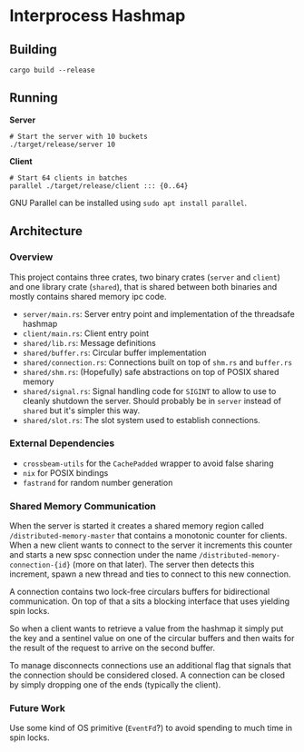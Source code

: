 # Interprocess Hashmap

## Building
```shell
cargo build --release
```

## Running

**Server**
```shell
# Start the server with 10 buckets
./target/release/server 10
```

**Client**
```shell
# Start 64 clients in batches
parallel ./target/release/client ::: {0..64}
```
GNU Parallel can be installed using `sudo apt install parallel`.

## Architecture

### Overview
This project contains three crates, two binary crates (`server` and `client`) and one library crate (`shared`),
that is shared between both binaries and mostly contains shared memory ipc code.

* `server/main.rs`: Server entry point and implementation of the threadsafe hashmap
* `client/main.rs`: Client entry point
* `shared/lib.rs`: Message definitions
* `shared/buffer.rs`: Circular buffer implementation
* `shared/connection.rs`: Connections built on top of `shm.rs` and `buffer.rs`
* `shared/shm.rs`: (Hopefully) safe abstractions on top of POSIX shared memory
* `shared/signal.rs`: Signal handling code for `SIGINT` to allow to use to cleanly shutdown the server. Should probably be in `server` instead of `shared` but it's simpler this way.
* `shared/slot.rs`: The slot system used to establish connections.   

### External Dependencies

* `crossbeam-utils` for the `CachePadded` wrapper to avoid false sharing
* `nix` for POSIX bindings
* `fastrand` for random number generation

### Shared Memory Communication

When the server is started it creates a shared memory region called `/distributed-memory-master`
that contains a monotonic counter for clients. When a new client wants to connect to the server it 
increments this counter and starts a new spsc connection under the name `/distributed-memory-connection-{id}` (more on that later).
The server then detects this increment, spawn a new thread and ties to connect to this new connection.

A connection contains two lock-free circulars buffers for bidirectional communication.
On top of that a sits a blocking interface that uses yielding spin locks.

So when a client wants to retrieve a value from the hashmap it simply put the key and a sentinel value on one
of the circular buffers and then waits for the result of the request to arrive on the second buffer.

To manage disconnects connections use an additional flag that signals that the connection should be considered closed.
A connection can be closed by simply dropping one of the ends (typically the client).

### Future Work

Use some kind of OS primitive (`EventFd`?) to avoid spending to much time in spin locks.

